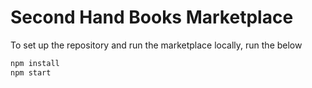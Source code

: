 # Second Hand Books Marketplace

To set up the repository and run the marketplace locally, run the below
```bash
npm install
npm start
```
